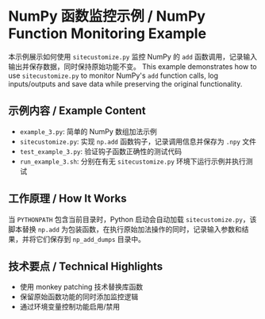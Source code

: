 # NumPy 函数监控示例 / NumPy Function Monitoring Example

本示例展示如何使用 `sitecustomize.py` 监控 NumPy 的 `add` 函数调用，记录输入输出并保存数据，同时保持原始功能不变。
This example demonstrates how to use `sitecustomize.py` to monitor NumPy's `add` function calls, log inputs/outputs and save data while preserving the original functionality.

## 示例内容 / Example Content

- `example_3.py`: 简单的 NumPy 数组加法示例
- `sitecustomize.py`: 实现 `np.add` 函数钩子，记录调用信息并保存为 `.npy` 文件
- `test_example_3.py`: 验证钩子函数正确性的测试代码
- `run_example_3.sh`: 分别在有无 `sitecustomize.py` 环境下运行示例并执行测试

## 工作原理 / How It Works

当 `PYTHONPATH` 包含当前目录时，Python 启动会自动加载 `sitecustomize.py`，该脚本替换 `np.add` 为包装函数，在执行原始加法操作的同时，记录输入参数和结果，并将它们保存到 `np_add_dumps` 目录中。

## 技术要点 / Technical Highlights

- 使用 monkey patching 技术替换库函数
- 保留原始函数功能的同时添加监控逻辑
- 通过环境变量控制功能启用/禁用
